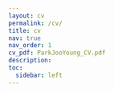 ```yaml
---
layout: cv
permalink: /cv/
title: cv
nav: true
nav_order: 1
cv_pdf: ParkJooYoung_CV.pdf
description:
toc:
  sidebar: left
---
```

